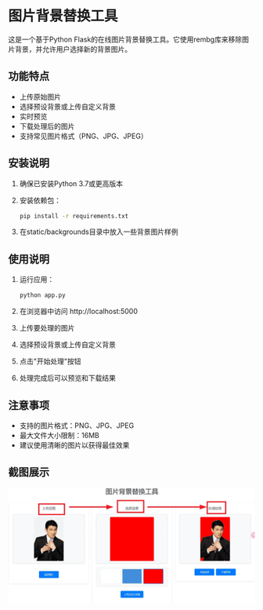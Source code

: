 # 图片背景替换工具

这是一个基于Python Flask的在线图片背景替换工具。它使用rembg库来移除图片背景，并允许用户选择新的背景图片。

## 功能特点

- 上传原始图片
- 选择预设背景或上传自定义背景
- 实时预览
- 下载处理后的图片
- 支持常见图片格式（PNG、JPG、JPEG）

## 安装说明

1. 确保已安装Python 3.7或更高版本
2. 安装依赖包：
   ```bash
   pip install -r requirements.txt
   ```

3. 在static/backgrounds目录中放入一些背景图片样例

## 使用说明

1. 运行应用：
   ```bash
   python app.py
   ```

2. 在浏览器中访问 http://localhost:5000

3. 上传要处理的图片
4. 选择预设背景或上传自定义背景
5. 点击"开始处理"按钮
6. 处理完成后可以预览和下载结果

## 注意事项

- 支持的图片格式：PNG、JPG、JPEG
- 最大文件大小限制：16MB
- 建议使用清晰的图片以获得最佳效果

## 截图展示

![](example.jpg)
